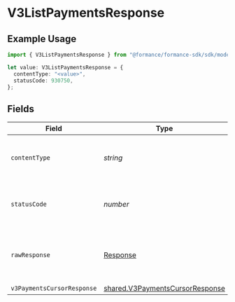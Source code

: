 # V3ListPaymentsResponse

## Example Usage

```typescript
import { V3ListPaymentsResponse } from "@formance/formance-sdk/sdk/models/operations";

let value: V3ListPaymentsResponse = {
  contentType: "<value>",
  statusCode: 930750,
};
```

## Fields

| Field                                                                                     | Type                                                                                      | Required                                                                                  | Description                                                                               |
| ----------------------------------------------------------------------------------------- | ----------------------------------------------------------------------------------------- | ----------------------------------------------------------------------------------------- | ----------------------------------------------------------------------------------------- |
| `contentType`                                                                             | *string*                                                                                  | :heavy_check_mark:                                                                        | HTTP response content type for this operation                                             |
| `statusCode`                                                                              | *number*                                                                                  | :heavy_check_mark:                                                                        | HTTP response status code for this operation                                              |
| `rawResponse`                                                                             | [Response](https://developer.mozilla.org/en-US/docs/Web/API/Response)                     | :heavy_check_mark:                                                                        | Raw HTTP response; suitable for custom response parsing                                   |
| `v3PaymentsCursorResponse`                                                                | [shared.V3PaymentsCursorResponse](../../../sdk/models/shared/v3paymentscursorresponse.md) | :heavy_minus_sign:                                                                        | OK                                                                                        |